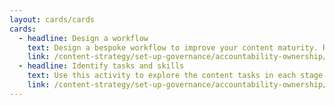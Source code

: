```yaml
---
layout: cards/cards
cards:
  - headline: Design a workflow
    text: Design a bespoke workflow to improve your content maturity. Run a workshop to discover and remove current bottlenecks or ensure quality checks.
    link: /content-strategy/set-up-governance/accountability-ownership/design-workflow
  - headline: Identify tasks and skills
    text: Use this activity to explore the content tasks in each stage of the content lifecycle. Then match the skills you need to execute those tasks in your agency.
    link: /content-strategy/set-up-governance/accountability-ownership/identify-tasks-skills/
---
```


